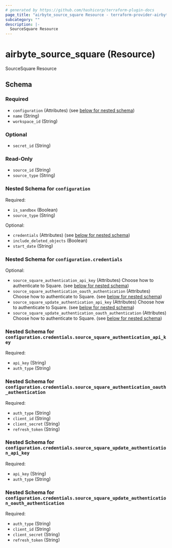 ```yaml
---
# generated by https://github.com/hashicorp/terraform-plugin-docs
page_title: "airbyte_source_square Resource - terraform-provider-airbyte"
subcategory: ""
description: |-
  SourceSquare Resource
---
```


# airbyte_source_square (Resource)

SourceSquare Resource



<!-- schema generated by tfplugindocs -->
## Schema

### Required

- `configuration` (Attributes) (see [below for nested schema](#nestedatt--configuration))
- `name` (String)
- `workspace_id` (String)

### Optional

- `secret_id` (String)

### Read-Only

- `source_id` (String)
- `source_type` (String)

<a id="nestedatt--configuration"></a>
### Nested Schema for `configuration`

Required:

- `is_sandbox` (Boolean)
- `source_type` (String)

Optional:

- `credentials` (Attributes) (see [below for nested schema](#nestedatt--configuration--credentials))
- `include_deleted_objects` (Boolean)
- `start_date` (String)

<a id="nestedatt--configuration--credentials"></a>
### Nested Schema for `configuration.credentials`

Optional:

- `source_square_authentication_api_key` (Attributes) Choose how to authenticate to Square. (see [below for nested schema](#nestedatt--configuration--credentials--source_square_authentication_api_key))
- `source_square_authentication_oauth_authentication` (Attributes) Choose how to authenticate to Square. (see [below for nested schema](#nestedatt--configuration--credentials--source_square_authentication_oauth_authentication))
- `source_square_update_authentication_api_key` (Attributes) Choose how to authenticate to Square. (see [below for nested schema](#nestedatt--configuration--credentials--source_square_update_authentication_api_key))
- `source_square_update_authentication_oauth_authentication` (Attributes) Choose how to authenticate to Square. (see [below for nested schema](#nestedatt--configuration--credentials--source_square_update_authentication_oauth_authentication))

<a id="nestedatt--configuration--credentials--source_square_authentication_api_key"></a>
### Nested Schema for `configuration.credentials.source_square_authentication_api_key`

Required:

- `api_key` (String)
- `auth_type` (String)


<a id="nestedatt--configuration--credentials--source_square_authentication_oauth_authentication"></a>
### Nested Schema for `configuration.credentials.source_square_authentication_oauth_authentication`

Required:

- `auth_type` (String)
- `client_id` (String)
- `client_secret` (String)
- `refresh_token` (String)


<a id="nestedatt--configuration--credentials--source_square_update_authentication_api_key"></a>
### Nested Schema for `configuration.credentials.source_square_update_authentication_api_key`

Required:

- `api_key` (String)
- `auth_type` (String)


<a id="nestedatt--configuration--credentials--source_square_update_authentication_oauth_authentication"></a>
### Nested Schema for `configuration.credentials.source_square_update_authentication_oauth_authentication`

Required:

- `auth_type` (String)
- `client_id` (String)
- `client_secret` (String)
- `refresh_token` (String)


